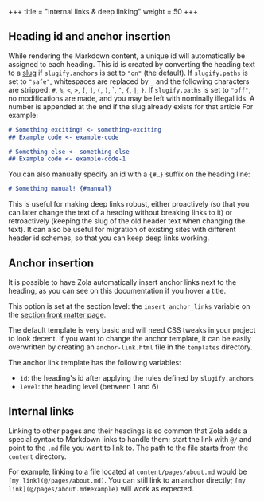 +++
title = "Internal links & deep linking"
weight = 50
+++

## Heading id and anchor insertion
While rendering the Markdown content, a unique id will automatically be assigned to each heading. 
This id is created by converting the heading text to a [slug](https://en.wikipedia.org/wiki/Semantic_URL#Slug) if `slugify.anchors` is set to `"on"` (the default).
If `slugify.paths` is set to `"safe"`, whitespaces are replaced by `_` and the following characters are stripped: `#`, `%`, `<`, `>`, `[`, `]`, `(`, `)`, \`, `^`, `{`, `|`, `}`.
If `slugify.paths` is set to `"off"`, no modifications are made, and you may be left with nominally illegal ids.
A number is appended at the end if the slug already exists for that article 
For example:

```md
# Something exciting! <- something-exciting
## Example code <- example-code

# Something else <- something-else
## Example code <- example-code-1
```

You can also manually specify an id with a `{#…}` suffix on the heading line:

```md
# Something manual! {#manual}
```

This is useful for making deep links robust, either proactively (so that you can later change the text of a heading
without breaking links to it) or retroactively (keeping the slug of the old header text when changing the text). It
can also be useful for migration of existing sites with different header id schemes, so that you can keep deep
links working.

## Anchor insertion
It is possible to have Zola automatically insert anchor links next to the heading, as you can see on this documentation
if you hover a title.

This option is set at the section level: the `insert_anchor_links` variable on the
[section front matter page](@/documentation/content/section.md#front-matter).

The default template is very basic and will need CSS tweaks in your project to look decent.
If you want to change the anchor template, it can be easily overwritten by
creating an `anchor-link.html` file in the `templates` directory.

The anchor link template has the following variables:

- `id`: the heading's id after applying the rules defined by `slugify.anchors`
- `level`: the heading level (between 1 and 6)

## Internal links
Linking to other pages and their headings is so common that Zola adds a
special syntax to Markdown links to handle them: start the link with `@/` and point to the `.md` file you want
to link to. The path to the file starts from the `content` directory.

For example, linking to a file located at `content/pages/about.md` would be `[my link](@/pages/about.md)`.
You can still link to an anchor directly; `[my link](@/pages/about.md#example)` will work as expected.

